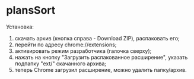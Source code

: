 plansSort
=========

Установка:
1. скачать архив (кнопка справа - Download ZIP), распаковать его;
2. перейти по адресу chrome://extensions;
3. активировать режим разработчика (галочка сверху);
4. нажать на кнопку "Загрузить распакованное расширение", указать подпапку "ext/" скачанного архива;
5. теперь Chrome загрузил расширение, можно удалить папку/архив.